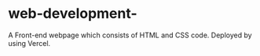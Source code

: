 # web-development-
A Front-end webpage which consists of HTML and CSS code.
Deployed by using Vercel.